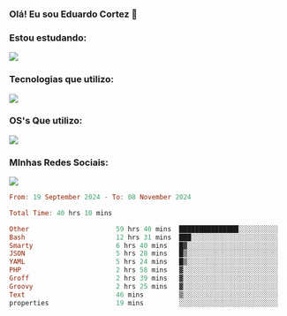 ### Olá! Eu sou Eduardo Cortez 🤙


### Estou estudando: 

<p align="left">
  <a href="https://skillicons.dev">
    <img src="https://skillicons.dev/icons?i=kubernetes,terraform,redhat" />
  </a>
</p>

### Tecnologias que utilizo: 

<p align="left">
  <a href="https://skillicons.dev">
    <img src="https://skillicons.dev/icons?i=docker,mysql,postgres,git,aws,bash,jenkins,figma,grafana,nginx,notion,prometheus" />
  </a>
</p>

### OS's Que utilizo:

<p align="left">
  <a href="https://skillicons.dev">
    <img src="https://skillicons.dev/icons?i=linux,debian,ubuntu,apple,windows" />
  </a>
</p>

### MInhas Redes Sociais:

<p align="left">
  <a href="https://skillicons.dev">
    <img src="https://skillicons.dev/icons?i=linkedin,github" />
  </a>
</p>

<!--START_SECTION:waka-->

```haskell
From: 19 September 2024 - To: 08 November 2024

Total Time: 40 hrs 10 mins

Other                      59 hrs 40 mins  ███████████████░░░░░░░░░░   59.77 %
Bash                       12 hrs 31 mins  ███░░░░░░░░░░░░░░░░░░░░░░   12.54 %
Smarty                     6 hrs 40 mins   █▓░░░░░░░░░░░░░░░░░░░░░░░   06.69 %
JSON                       5 hrs 28 mins   █▒░░░░░░░░░░░░░░░░░░░░░░░   05.48 %
YAML                       5 hrs 24 mins   █▒░░░░░░░░░░░░░░░░░░░░░░░   05.42 %
PHP                        2 hrs 58 mins   ▓░░░░░░░░░░░░░░░░░░░░░░░░   02.98 %
Groff                      2 hrs 39 mins   ▓░░░░░░░░░░░░░░░░░░░░░░░░   02.67 %
Groovy                     2 hrs 25 mins   ▓░░░░░░░░░░░░░░░░░░░░░░░░   02.42 %
Text                       46 mins         ▒░░░░░░░░░░░░░░░░░░░░░░░░   00.77 %
properties                 19 mins         ░░░░░░░░░░░░░░░░░░░░░░░░░   00.33 %
```

<!--END_SECTION:waka-->

